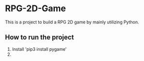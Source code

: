 # RPG-2D-Game
This is a project to build a RPG 2D game by mainly utilizing Python. 

## How to run the project

1. Install 'pip3 install pygame'
2. 

